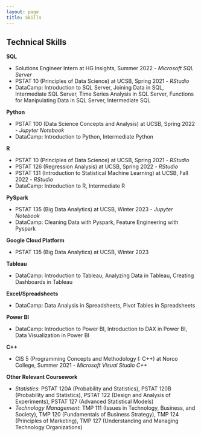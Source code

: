 ```yaml
---
layout: page
title: Skills
---
```

## Technical Skills  

**SQL**  
- Solutions Engineer Intern at HG Insights, Summer 2022 - *Microsoft SQL Server*   
- PSTAT 10 (Principles of Data Science) at UCSB, Spring 2021 - *RStudio*    
- DataCamp: Introduction to SQL Server, Joining Data in SQL, Intermediate SQL Server, Time Series Analysis in SQL Server, Functions for Manipulating Data in SQL Server, Intermediate SQL   

**Python**  
- PSTAT 100 (Data Science Concepts and Analysis) at UCSB, Spring 2022 - *Jupyter Notebook*   
- DataCamp: Introduction to Python, Intermediate Python    

**R**  
- PSTAT 10 (Principles of Data Science) at UCSB, Spring 2021 - *RStudio*  
- PSTAT 126 (Regression Analysis) at UCSB, Spring 2022 - *RStudio*  
- PSTAT 131 (Introduction to Statistical Machine Learning) at UCSB, Fall 2022 - *RStudio*  
- DataCamp: Introduction to R, Intermediate R     

**PySpark**  
- PSTAT 135 (Big Data Analytics) at UCSB, Winter 2023 - *Jupyter Notebook*  
- DataCamp: Cleaning Data with Pyspark, Feature Engineering with Pyspark  

**Google Cloud Platform**  
- PSTAT 135 (Big Data Analytics) at UCSB, Winter 2023  

**Tableau**  
- DataCamp: Introduction to Tableau, Analyzing Data in Tableau, Creating Dashboards in Tableau    
 
**Excel/Spreadsheets**
- DataCamp: Data Analysis in Spreadsheets, Pivot Tables in Spreadsheets    

**Power BI**
- DataCamp: Introduction to Power BI, Introduction to DAX in Power BI, Data Visualization in Power BI

**C++**  
- CIS 5 (Programming Concepts and Methodology I: C++) at Norco College, Summer 2021 - *Microsoft Visual Studio C++*  

**Other Relevant Coursework**  
- *Statistics*: PSTAT 120A (Probability and Statistics), PSTAT 120B (Probability and Statistics), PSTAT 122 (Design and Analysis of Experiments), PSTAT 127 (Advanced Statistical Models)  
- *Technology Management*: TMP 111 (Issues in Technology, Business, and Society), TMP 120 (Fundamentals of Business Strategy), TMP 124 (Principles of Marketing), TMP 127 (Understanding and Managing Technology Organizations)  
